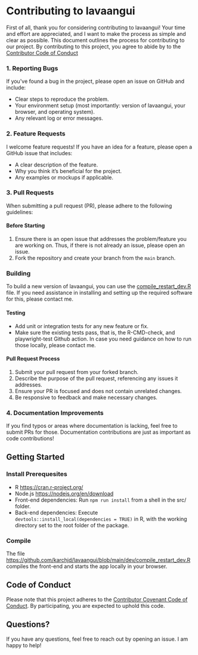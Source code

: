 # Contributing to lavaangui

First of all, thank you for considering contributing to lavaangui! Your time and effort are appreciated, and I want to make the process as simple and clear as possible. This document outlines the process for contributing to our project. By contributing to this project, you agree to abide by to the [Contributor Code of Conduct](CODE_OF_CONDUCT.md)


### 1. Reporting Bugs

If you've found a bug in the project, please open an issue on GitHub and include:
- Clear steps to reproduce the problem.
- Your environment setup (most importantly: version of lavaangui, your browser, and operating system).
- Any relevant log or error messages.

### 2. Feature Requests

I welcome feature requests! If you have an idea for a feature, please open a GitHub issue that includes:
- A clear description of the feature.
- Why you think it’s beneficial for the project.
- Any examples or mockups if applicable.

### 3. Pull Requests

When submitting a pull request (PR), please adhere to the following guidelines:

#### Before Starting

1. Ensure there is an open issue that addresses the problem/feature you are working on. Thus, if there is not already an issue, please open an issue.
2. Fork the repository and create your branch from the `main` branch.

### Building

To build a new version of lavaangui, you can use the [compile_restart_dev.R](dev/compile_restart_dev.R) file. If you need assistance in installing and setting up the required software for this, please contact me. 

#### Testing

- Add unit or integration tests for any new feature or fix.
- Make sure the existing tests pass, that is, the R-CMD-check, and playwright-test Github action. In case you need guidance on how to run those locally, please contact me.

#### Pull Request Process

1. Submit your pull request from your forked branch.
2. Describe the purpose of the pull request, referencing any issues it addresses.
3. Ensure your PR is focused and does not contain unrelated changes.
4. Be responsive to feedback and make necessary changes.

### 4. Documentation Improvements

If you find typos or areas where documentation is lacking, feel free to submit PRs for those. Documentation contributions are just as important as code contributions!

## Getting Started

### Install Prerequesites

- R https://cran.r-project.org/
- Node.js https://nodejs.org/en/download
- Front-end dependencies: Run `npm run install` from a shell in the src/ folder.
- Back-end dependencies: Execute `devtools::install_local(dependencies = TRUE)` in R, with the working directory set to the root folder of the package.

### Compile 
The file https://github.com/karchjd/lavaangui/blob/main/dev/compile_restart_dev.R compiles the front-end and starts the app locally in your browser.

## Code of Conduct

Please note that this project adheres to the [Contributor Covenant Code of Conduct](https://www.contributor-covenant.org/). By participating, you are expected to uphold this code.

## Questions?

If you have any questions, feel free to reach out by opening an issue. I am happy to help!
